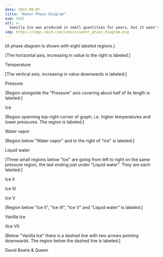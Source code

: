 ```yaml
---
date: 2015-08-07
title: "Water Phase Diagram"
num: 1561
alt: >-
  Vanilla Ice was produced in small quantities for years, but it wasn't until the 90s that experimenters collaborated to produce a sample that could survive at room temperature for several months.
img: https://imgs.xkcd.com/comics/water_phase_diagram.png
---
```

[A phase diagram is shown with eight labeled regions.]

[The horizontal axis, increasing in value to the right is labeled:]

Temperature

[The vertical axis, increasing in value downwards is labeled:]

Pressure

[Region alongside the "Pressure" axis covering about half of its length is labeled:]

Ice

[Region spanning top-right corner of graph, i.e. higher temperatures and lower pressures. The region is labeled:]

Water vapor

[Region below "Water vapor" and to the right of "Ice" is labeled:]

Liquid water

[Three small regions below "Ice" are going from left to right on the same pressure region, the last ending just under "Liquid water". They are each labeled:]

Ice II

Ice III

Ice V

[Region below "Ice II", "Ice III", "Ice V" and "Liquid water" is labeled:]

Vanilla Ice

(Ice VI)

[Below "Vanilla Ice" there is a dashed line with two arrows pointing downwards. The region below the dashed line is labeled:]

David Bowie & Queen